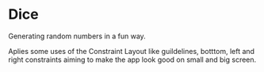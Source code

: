 # Dice
Generating random numbers in a fun way. 

Aplies some uses of the Constraint Layout like guildelines, botttom, left and right constraints aiming to make the app look good on small and big screen. 
